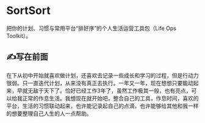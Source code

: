 # SortSort

把你的计划、习惯与常用平台“排好序”的个人生活运营工具包（Life Ops Toolkit）。

## ✍写在前面

在下从初中开始就喜欢做计划，还喜欢去记录一些成长和学习的过程，但是行动力很弱。只一直迭代计划，从来没有真正去执行。一年又一年，现在想想只要能动起来，早就无敌于天下了。恰好已经工作3年了，虽然工作极其一般，也有亮点，可以给我正常的作息生活。我想现在就开始吧，整合自己的工具，作息时间，喜欢的平台，生活的习惯联动起来，也许能记录起自己的点滴，也许能够给其他和我一样的想要整理自己人生的人一点帮助。
